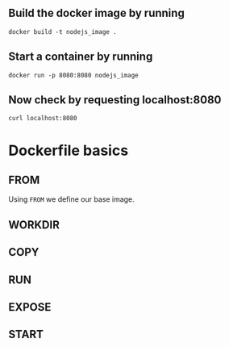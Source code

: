 ## Build the docker image by running
`docker build -t nodejs_image .`

## Start a container by running
`docker run -p 8080:8080 nodejs_image`

## Now check by requesting localhost:8080
`curl localhost:8080`

# Dockerfile basics

## FROM
Using `FROM` we define our base image.

## WORKDIR

## COPY

## RUN

## EXPOSE

## START